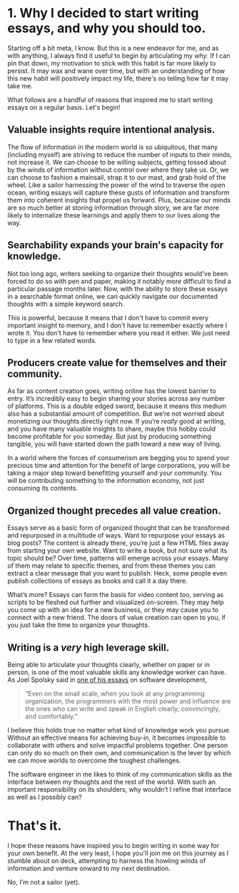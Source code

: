 # 1. Why I decided to start writing essays, and why you should too.

Starting off a bit meta, I know. But this is a new endeavor for me, and as with anything, I always find it useful to begin by articulating my _why_. If I can pin that down, my motivation to stick with this habit is far more likely to persist. It may wax and wane over time, but with an understanding of how this new habit will positively impact my life, there's no telling how far it may take me.

What follows are a handful of reasons that inspired me to start writing essays on a regular basis. Let's begin!

## Valuable insights require intentional analysis.

The flow of information in the modern world is so ubiquitous, that many (including myself) are striving to reduce the number of inputs to their minds, not increase it. We can choose to be willing subjects, getting tossed about by the winds of information without control over where they take us. Or, we can choose to fashion a mainsail, strap it to our mast, and grab hold of the wheel. Like a sailor harnessing the power of the wind to traverse the open ocean, writing essays will capture these gusts of information and transform them into coherent insights that propel us forward. Plus, because our minds are so much better at storing information through story, we are far more likely to internalize these learnings and apply them to our lives along the way.

## Searchability expands your brain's capacity for knowledge.

Not too long ago, writers seeking to organize their thoughts would've been forced to do so with pen and paper, making it notably more difficult to find a particular passage months later. Now, with the ability to store these essays in a searchable format online, we can quickly navigate our documented thoughts with a simple keyword search.

This is powerful, because it means that I don't have to commit every important insight to memory, and I don't have to remember exactly where I wrote it. You don't have to remember where you read it either. We just need to type in a few related words.

## Producers create value for themselves and their community.

As far as content creation goes, writing online has the lowest barrier to entry. It’s incredibly easy to begin sharing your stories across any number of platforms. This is a double edged sword, because it means this medium also has a substantial amount of competition. But we’re not worried about monetizing our thoughts directly right now. If you’re _really_ good at writing, and you have many valuable insights to share, maybe this hobby could become profitable for you someday. 
But just by producing something tangible, you will have started down the path toward a new way of living.

In a world where the forces of consumerism are begging you to spend your precious time and attention for the benefit of large corporations, you will be taking a major step toward benefitting yourself and your community. You will be contributing something to the information economy, not just consuming its contents.

## Organized thought precedes all value creation.

Essays serve as a basic form of organized thought that can be transformed and repurposed in a multitude of ways. Want to repurpose your essays as blog posts? The content is already there, you’re just a few HTML files away from starting your own website. Want to write a book, but not sure what its topic should be? Over time, patterns will emerge across your essays. Many of them may relate to specific themes, and from these themes you can extract a clear message that you want to publish. Heck, some people even publish collections of essays as books and call it a day there. 


What’s more? Essays can form the basis for video content too, serving as scripts to be fleshed out further and visualized on-screen. They may help you come up with an idea for a new business, or they may cause you to connect with a new friend. The doors of value creation can open to you, if you just take the time to organize your thoughts.

## Writing is a _very_ high leverage skill.

Being able to articulate your thoughts clearly, whether on paper or in person, is one of the most valuable skills any knowledge worker can have. As Joel Spolsky said in [one of his essays](https://www.joelonsoftware.com/2005/01/02/advice-for-computer-science-college-students/)  on software development,

> “Even on the small scale, when you look at any programming organization, the programmers with the most power and influence are the ones who can write and speak in English clearly, convincingly, and comfortably.”

I believe this holds true no matter what kind of knowledge work you pursue. Without an effective means for achieving buy-in, it becomes impossible to collaborate with others and solve impactful problems together. One person can only do so much on their own, and communication is the lever by which we can move worlds to overcome the toughest challenges.

The software engineer in me likes to think of my communication skills as the interface between my thoughts and the rest of the world. With such an important responsibility on its shoulders, why wouldn’t I refine that interface as well as I possibly can?

# That's it.

I hope these reasons have inspired you to begin writing in some way for your own benefit. At the very least, I hope you'll join me on this journey as I stumble about on deck, attempting to harness the howling winds of information and venture onward to my next destination.

No, I'm not a sailor (yet). 
